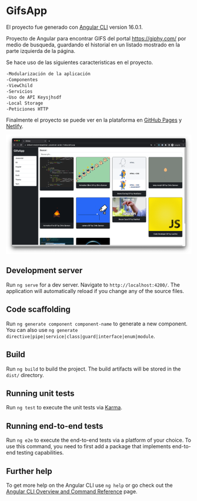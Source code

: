 # GifsApp

El proyecto fue generado con [Angular CLI](https://github.com/angular/angular-cli) version 16.0.1.

Proyecto de Angular para encontrar GIFS del portal https://giphy.com/ por medio de busqueda, guardando el historial en un listado mostrado en la parte izquierda de la página.

Se hace uso de las siguientes caracteristicas en el proyecto.

	-Modularización de la aplicación
	-Componentes
	-ViewChild
	-Servicios
	-Uso de API Keysjhsdf
	-Local Storage
	-Peticiones HTTP

Finalmente el proyecto se puede ver en la plataforma en [GitHub Pages](https://ivan3911.github.io/Gifs_App/) y [Netlify](https://64f8e47c14d2041b6aa920a2--preeminent-cendol-71efda.netlify.app/).

![gifApp](https://github.com/ivan3911/Gifs_App/blob/main/src/assets/GifApp.png)



## Development server

Run `ng serve` for a dev server. Navigate to `http://localhost:4200/`. The application will automatically reload if you change any of the source files.

## Code scaffolding

Run `ng generate component component-name` to generate a new component. You can also use `ng generate directive|pipe|service|class|guard|interface|enum|module`.

## Build

Run `ng build` to build the project. The build artifacts will be stored in the `dist/` directory.

## Running unit tests

Run `ng test` to execute the unit tests via [Karma](https://karma-runner.github.io).

## Running end-to-end tests

Run `ng e2e` to execute the end-to-end tests via a platform of your choice. To use this command, you need to first add a package that implements end-to-end testing capabilities.

## Further help

To get more help on the Angular CLI use `ng help` or go check out the [Angular CLI Overview and Command Reference](https://angular.io/cli) page.
